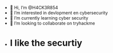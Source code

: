 - 👋 Hi, I’m @H4CK3R854
- 👀 I’m interested in devlopment en cybersecurity
- 🌱 I’m currently learning cyber security
- 💞️ I’m looking to collaborate on tryhackme
- # I like the securtiy

<!---
H4CK3R854/H4CK3R854 is a ✨ special ✨ repository because its `README.md` (this file) appears on your GitHub profile.
You can click the Preview link to take a look at your changes.
--->
